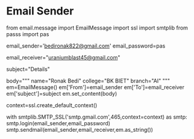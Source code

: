 # Email Sender

from email.message import EmailMessage
import ssl
import smtplib
from passs import pas

email_sender='bedironak822@gmail.com'
email_password=pas

email_receiver="uraniumblast45@gmail.com"

subject="Details"

body="""
name="Ronak Bedi"
college="BK BIET"
branch="AI"
"""
em=EmailMessage()
em['From']=email_sender
em['To']=email_receiver
em['subject']=subject
em.set_content(body)

context=ssl.create_default_context()

with smtplib.SMTP_SSL('smtp.gmail.com',465,context=context) as smtp:
    smtp.login(email_sender,email_password)
    smtp.sendmail(email_sender,email_receiver,em.as_string())
